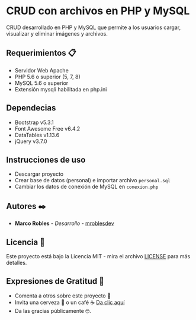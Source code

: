 # CRUD con archivos en PHP y MySQL
CRUD desarrollado en PHP y MySQL que permite a los usuarios cargar, visualizar y eliminar imágenes y archivos.

## Requerimientos 📋
- Servidor Web Apache
- PHP 5.6 o superior (5, 7, 8)
- MySQL 5.6 o superior
- Extensión mysqli habilitada en php.ini


## Dependecias
- Bootstrap v5.3.1
- Font Awesome Free v6.4.2
- DataTables v1.13.6
- jQuery v3.7.0

## Instrucciones de uso
- Descargar proyecto
- Crear base de datos (personal) e importar archivo ```personal.sql```
- Cambiar los datos de conexión de MySQL en ```conexion.php```

## Autores ✒️
- **Marco Robles** - *Desarrollo* - [mroblesdev](https://github.com/mroblesdev)

## Licencia 📄

Este proyecto está bajo la Licencia MIT - mira el archivo [LICENSE](LICENSE) para más detalles.

## Expresiones de Gratitud 🎁

* Comenta a otros sobre este proyecto 📢
* Invita una cerveza 🍺 o un café ☕ [Da clic aquí](https://www.paypal.com/paypalme/markorobles?locale.x=es_XC.) 
* Da las gracias públicamente 🤓.
